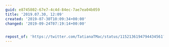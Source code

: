 ```yaml
---
guid: e8745802-67e7-4c4d-84ec-7ae7ea04b059
title: '2019.07.30, 12:09'
created: '2019-07-30T10:09:34+00:00'
changed: '2019-09-24T07:19:14+00:00'


repost_of: 'https://twitter.com/TatianaTMac/status/1152136194794434561?s=20'
---
```


